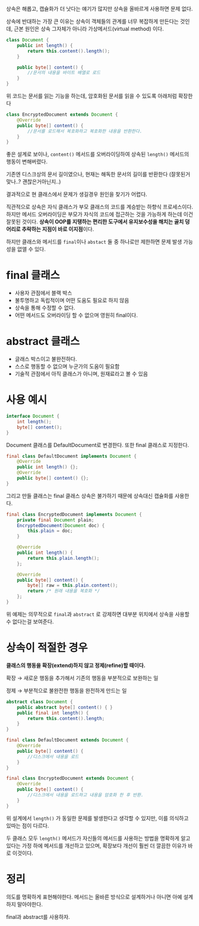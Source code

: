상속은 해롭고, 캡슐화가 더 낫다는 얘기가 많지만 상속을 올바르게 사용하면 문제 없다.

상속에 반대하는 가장 큰 이유는 상속이 객체들의 관계를 너무 복잡하게 만든다는 것인데, 근본 원인은 상속 그자체가 아니라 가상메서드(virtual method) 이다.

```java
class Document {
	public int length() {
		return this.content().length();
	}

	public byte[] content() {
		//문서의 내용을 바이트 배열로 로드
	}
}
```

위 코드는 문서를 읽는 기능을 하는데, 암호화된 문서를 읽을 수 있도록 아래처럼 확장한다

```java
class EncryptedDocument extends Document {
	@Override
	public byte[] content() {
		//문서를 로드해서 복호화하고 복호화한 내용을 반환한다.
	}
}
```

좋은 설계로 보이나, `content()` 메서드를 오버라이딩하여 상속된 `length()` 메서드의 행동이 변해버렸다.

기존엔 디스크상의 문서 길이였으나, 현재는 해독한 문서의 길이를 반환한다 (잘못된거 맞나..? 괜찮은거아닌지..)

결과적으로 현 클래스에서 문제가 생길경우 원인을 찾기가 어렵다.

직관적으로 상속은 자식 클래스가 부모 클래스의 코드를 계승받는 하향식 프로세스이다. 하지만 메서드 오버라이딩은 부모가 자식의 코드에 접근하는 것을 가능하게 하는데 이건 잘못된 것이다. **상속이 OOP를 지탱하는 편리한 도구에서 유지보수성을 해치는 골치 덩어리로 추락하는 지점이 바로 이지점**이다.

하지만 클래스와 메서드를 `final`이나 `abstact` 둘 중 하나로만 제한하면 문제 발생 가능성을 없앨 수 있다.

# final 클래스

- 사용자 관점에서 블랙 박스
- 불투명하고 독립적이며 어떤 도움도 필요로 하지 않음
- 상속을 통해 수정할 수 없다.
- 어떤 메서드도 오버라이딩 할 수 없으며 영원히 final이다.

# abstract 클래스

- 글래스 박스이고 불완전하다.
- 스스로 행동할 수 없으며 누군가의 도움이 필요함
- 기술적 관점에서 아직 클래스가 아니며, 원재료라고 볼 수 있음

# 사용 예시

```java
interface Document {
	int length();
	byte[] content();
}
```

Document 클래스를 DefaultDocument로 변경한다. 또한 final 클래스로 지정한다.

```java
final class DefaultDocument implements Document {
	@Override
	public int length() {};
	@Override
	public byte[] content() {};
}
```

그리고 만들 클래스는 final 클래스 상속은 불가하기 때문에 상속대신 캡슐화를 사용한다.

```java
final class EncryptedDocument implements Document {
	private final Document plain;
	EncryptedDocument(Document doc) {
		this.plain = doc;
	}

	@Override
	public int length() {
		return this.plain.length();
	};

	@Override
	public byte[] content() {
		byte[] raw = this.plain.content();
		return /* 원래 내용을 복호화 */
	};
}
```

위 예제는 의무적으로 `final`과 `abstract` 로 강제하면 대부분 위치에서 상속을 사용할 수 없다는걸 보여준다.

# 상속이 적절한 경우

**클래스의 행동을 확장(extend)하지 않고 정제(refine)할 때이다.**

확장 → 새로운 행동을 추가해서 기존의 행동을 부분적으로 보완하는 일

정제 → 부분적으로 불완전한 행동을 완전하게 만드는 일

```java
abstract class Document {
	public abstract byte[] content() { }
	public final int length() {
		return this.content().length;
	}
}
```

```java
final class DefaultDocument extends Document {
	@Override
	public byte[] content() {
		//디스크에서 내용을 로드
	}
}
```

```java
final class EncryptedDocument extends Document {
	@Override
	public byte[] content() {
		//디스크에서 내용을 로드하고 내용을 암호화 한 후 반환.
	}
}
```

위 설계에서 `length()` 가 동일한 문제를 발생한다고 생각할 수 있지만, 이를 의식하고 있따는 점이 다르다.

두 클래스 모두 `length()` 메서드가 자신들의 메서드를 사용하는 방법을 명확하게 알고있다는 가정 하에 메서드를 개선하고 있으며, 확장보다 개선이 훨씬 더 깔끔한 이유가 바로 이것이다.

# 정리

의도를 명확하게 표현해야한다. 메서드는 올바른 방식으로 설계하거나 아니면 아예 설계하지 말아야한다.

final과 abstract를 사용하자.